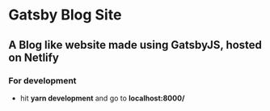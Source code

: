 # Gatsby Blog Site
## A Blog like website made using GatsbyJS, hosted on Netlify

### For development
* hit **yarn development** and go to **localhost:8000/**